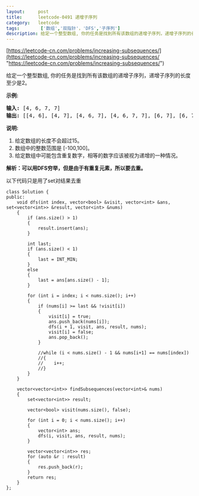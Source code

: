 ```yaml
---
layout:     post
title:      leetcode-0491 递增子序列
category:   leetcode
tags:        ['数组','双指针'，'DFS','子序列']
description: 给定一个整型数组, 你的任务是找到所有该数组的递增子序列，递增子序列的长度至少是2。
---
```


[https://leetcode-cn.com/problems/increasing-subsequences/](https://leetcode-cn.com/problems/increasing-subsequences/ "https://leetcode-cn.com/problems/increasing-subsequences/")

<div class="notranslate"><p>给定一个整型数组, 你的任务是找到所有该数组的递增子序列，递增子序列的长度至少是2。</p>

<p><strong>示例:</strong></p>

<pre><strong>输入:</strong> [4, 6, 7, 7]
<strong>输出:</strong> [[4, 6], [4, 7], [4, 6, 7], [4, 6, 7, 7], [6, 7], [6, 7, 7], [7,7], [4,7,7]]</pre>

<p><strong>说明:</strong></p>

<ol>
	<li>给定数组的长度不会超过15。</li>
	<li>数组中的整数范围是&nbsp;[-100,100]。</li>
	<li>给定数组中可能包含重复数字，相等的数字应该被视为递增的一种情况。</li>
</ol>
</div>

<p><strong>解析：可以用DFS穷举，但是由于有重复元素，所以要去重。</strong></p>
以下代码只是用了set对结果去重

	class Solution {
	public:
	    void dfs(int index, vector<bool> &visit, vector<int> &ans, set<vector<int>> &result, vector<int> &nums)
	    {
	        if (ans.size() > 1)
	        {
	            result.insert(ans);
	        }
	
	        int last;
	        if (ans.size() < 1)
	        {
	            last = INT_MIN;
	        }
	        else
	        {
	            last = ans[ans.size() - 1];
	        }
	        
	        for (int i = index; i < nums.size(); i++)
	        {
	            if (nums[i] >= last && !visit[i])
	            {
	                visit[i] = true;
	                ans.push_back(nums[i]);
	                dfs(i + 1, visit, ans, result, nums);
	                visit[i] = false;
	                ans.pop_back();
	            }
	
	            //while (i < nums.size() - 1 && nums[i+1] == nums[index])
	            //{
	            //    i++;
	            //}
	        }
	    }
	
	    vector<vector<int>> findSubsequences(vector<int>& nums)
	    {
	        set<vector<int>> result;
            
	        vector<bool> visit(nums.size(), false);
	
	        for (int i = 0; i < nums.size(); i++)
	        {
	            vector<int> ans;
	            dfs(i, visit, ans, result, nums);
	        }
	
            vector<vector<int>> res;
            for (auto &r : result)
            {
                res.push_back(r);
            }
	        return res;
	    }
	};